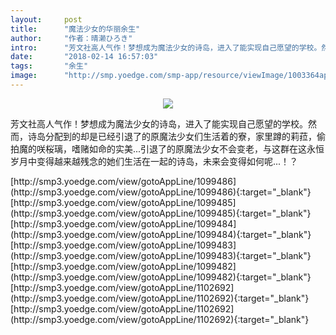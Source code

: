```yaml
---
layout:     post
title:      "魔法少女的华丽余生"
author:     "作者：晴濑ひろき"
intro:      "芳文社高人气作！梦想成为魔法少女的诗岛，进入了能实现自己愿望的学校。然而，诗岛分配到的却是已经引退了的原魔法少女们生活着的寮，家里蹲的莉菈，偷拍魔的咲桜璃，嗜赌如命的实美...引退了的原魔法少女不会变老，与这群在这永恒岁月中变得越来越残念的她们生活在一起的诗岛，未来会变得如何呢...！？"
date:       "2018-02-14 16:57:03"
tags:       "余生"
image:      "http://smp.yoedge.com/smp-app/resource/viewImage/1003364appline.png"
---
```

<div style="text-align: center">
<p><img src="http://smp.yoedge.com/smp-app/resource/viewImage/1003364appline.png"/></p>
</div>
<p class="post-meta">
<span>芳文社高人气作！梦想成为魔法少女的诗岛，进入了能实现自己愿望的学校。然而，诗岛分配到的却是已经引退了的原魔法少女们生活着的寮，家里蹲的莉菈，偷拍魔的咲桜璃，嗜赌如命的实美...引退了的原魔法少女不会变老，与这群在这永恒岁月中变得越来越残念的她们生活在一起的诗岛，未来会变得如何呢...！？</span>
</p>
[http://smp3.yoedge.com/view/gotoAppLine/1099486](http://smp3.yoedge.com/view/gotoAppLine/1099486){:target="_blank"}
[http://smp3.yoedge.com/view/gotoAppLine/1099485](http://smp3.yoedge.com/view/gotoAppLine/1099485){:target="_blank"}
[http://smp3.yoedge.com/view/gotoAppLine/1099484](http://smp3.yoedge.com/view/gotoAppLine/1099484){:target="_blank"}
[http://smp3.yoedge.com/view/gotoAppLine/1099483](http://smp3.yoedge.com/view/gotoAppLine/1099483){:target="_blank"}
[http://smp3.yoedge.com/view/gotoAppLine/1099482](http://smp3.yoedge.com/view/gotoAppLine/1099482){:target="_blank"}
[http://smp3.yoedge.com/view/gotoAppLine/1102692](http://smp3.yoedge.com/view/gotoAppLine/1102692){:target="_blank"}
[http://smp3.yoedge.com/view/gotoAppLine/1102692](http://smp3.yoedge.com/view/gotoAppLine/1102692){:target="_blank"}


